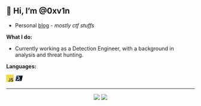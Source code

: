 ## 👋 Hi, I’m @0xv1n

- Personal [blog](https://0xv1n.github.io/) - *mostly ctf stuffs*

**What I do:**

- Currently working as a Detection Engineer, with a background in analysis and threat hunting.

**Languages:**

<code><img height="20" alt="javascript" src="https://raw.githubusercontent.com/github/explore/80688e429a7d4ef2fca1e82350fe8e3517d3494d/topics/javascript/javascript.png"></code>
<code><img height="20" alt="powershell" src="https://raw.githubusercontent.com/github/explore/80688e429a7d4ef2fca1e82350fe8e3517d3494d/topics/powershell/powershell.png"></code>

---
<p align = "center">
  <img src = "https://github-readme-stats.vercel.app/api?username=0xv1n&show_icons=true&theme=bear" width = 400>
  <img src = "https://github-readme-streak-stats.herokuapp.com?user=0xv1n&theme=dark&hide_border=true" width = 400>
</p>
